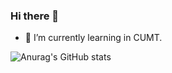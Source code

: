### Hi there 👋

<!--
**yanbingzn/yanbingzn** is a ✨ _special_ ✨ repository because its `README.md` (this file) appears on your GitHub profile.

Here are some ideas to get you started:

- 🔭 I’m currently working on ...
- 🌱 I’m currently learning ...
- 👯 I’m looking to collaborate on ...
- 🤔 I’m looking for help with ...
- 💬 Ask me about ...
- 📫 How to reach me: ...
- 😄 Pronouns: ...
- ⚡ Fun fact: ...
-->



- 🌱 I’m currently learning in CUMT.

![Anurag's GitHub stats](https://github-readme-stats.vercel.app/api?username=yanbingzn&show_icons=true&theme=tokyonight)

